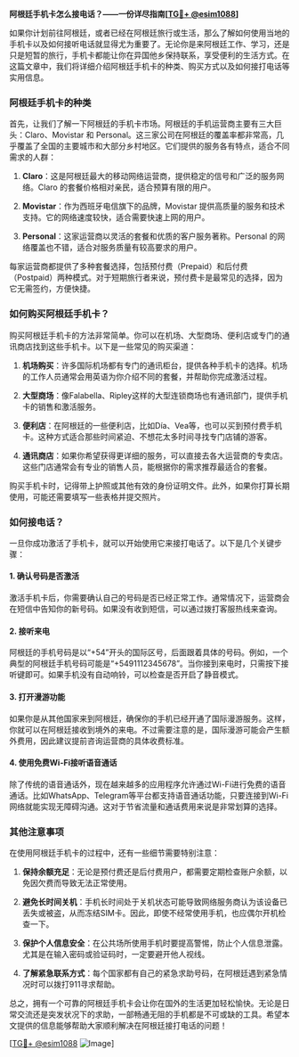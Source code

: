 **阿根廷手机卡怎么接电话？——一份详尽指南[[TG💪+ @esim1088](https://t.me/s/esim1088)]**

如果你计划前往阿根廷，或者已经在阿根廷旅行或生活，那么了解如何使用当地的手机卡以及如何接听电话就显得尤为重要了。无论你是来阿根廷工作、学习，还是只是短暂的旅行，手机卡都能让你在异国他乡保持联系，享受便利的生活方式。在这篇文章中，我们将详细介绍阿根廷手机卡的种类、购买方式以及如何接打电话等实用信息。

### 阿根廷手机卡的种类

首先，让我们了解一下阿根廷的手机卡市场。阿根廷的手机运营商主要有三大巨头：Claro、Movistar 和 Personal。这三家公司在阿根廷的覆盖率都非常高，几乎覆盖了全国的主要城市和大部分乡村地区。它们提供的服务各有特点，适合不同需求的人群：

1. **Claro**：这是阿根廷最大的移动网络运营商，提供稳定的信号和广泛的服务网络。Claro 的套餐价格相对亲民，适合预算有限的用户。
   
2. **Movistar**：作为西班牙电信旗下的品牌，Movistar 提供高质量的服务和技术支持。它的网络速度较快，适合需要快速上网的用户。

3. **Personal**：这家运营商以灵活的套餐和优质的客户服务著称。Personal 的网络覆盖也不错，适合对服务质量有较高要求的用户。

每家运营商都提供了多种套餐选择，包括预付费（Prepaid）和后付费（Postpaid）两种模式。对于短期旅行者来说，预付费卡是最常见的选择，因为它无需签约，方便快捷。

### 如何购买阿根廷手机卡？

购买阿根廷手机卡的方法非常简单。你可以在机场、大型商场、便利店或专门的通讯商店找到这些手机卡。以下是一些常见的购买渠道：

1. **机场购买**：许多国际机场都有专门的通讯柜台，提供各种手机卡的选择。机场的工作人员通常会用英语为你介绍不同的套餐，并帮助你完成激活过程。

2. **大型商场**：像Falabella、Ripley这样的大型连锁商场也有通讯部门，提供手机卡的销售和激活服务。

3. **便利店**：在阿根廷的一些便利店，比如Día、Vea等，也可以买到预付费手机卡。这种方式适合那些时间紧迫、不想花太多时间寻找专门店铺的游客。

4. **通讯商店**：如果你希望获得更详细的服务，可以直接去各大运营商的专卖店。这些门店通常会有专业的销售人员，能根据你的需求推荐最适合的套餐。

购买手机卡时，记得带上护照或其他有效的身份证明文件。此外，如果你打算长期使用，可能还需要填写一些表格并提交照片。

### 如何接电话？

一旦你成功激活了手机卡，就可以开始使用它来接打电话了。以下是几个关键步骤：

#### 1. 确认号码是否激活

激活手机卡后，你需要确认自己的号码是否已经正常工作。通常情况下，运营商会在短信中告知你的新号码。如果没有收到短信，可以通过拨打客服热线来查询。

#### 2. 接听来电

阿根廷的手机号码是以“+54”开头的国际区号，后面跟着具体的号码。例如，一个典型的阿根廷手机号码可能是“+5491112345678”。当你接到来电时，只需按下接听键即可。如果手机没有自动响铃，可以检查是否开启了静音模式。

#### 3. 打开漫游功能

如果你是从其他国家来到阿根廷，确保你的手机已经开通了国际漫游服务。这样，你就可以在阿根廷接收到境外的来电。不过需要注意的是，国际漫游可能会产生额外费用，因此建议提前咨询运营商的具体收费标准。

#### 4. 使用免费Wi-Fi接听语音通话

除了传统的语音通话外，现在越来越多的应用程序允许通过Wi-Fi进行免费的语音通话。比如WhatsApp、Telegram等平台都支持语音通话功能，只要连接到Wi-Fi网络就能实现无障碍沟通。这对于节省流量和通话费用来说是非常划算的选择。

### 其他注意事项

在使用阿根廷手机卡的过程中，还有一些细节需要特别注意：

1. **保持余额充足**：无论是预付费还是后付费用户，都需要定期检查账户余额，以免因欠费而导致无法正常使用。

2. **避免长时间关机**：手机长时间处于关机状态可能导致网络服务商认为该设备已丢失或被盗，从而冻结SIM卡。因此，即使不经常使用手机，也应偶尔开机检查一下。

3. **保护个人信息安全**：在公共场所使用手机时要提高警惕，防止个人信息泄露。尤其是在输入密码或验证码时，一定要避开他人视线。

4. **了解紧急联系方式**：每个国家都有自己的紧急求助号码，在阿根廷遇到紧急情况时可以拨打911寻求帮助。

总之，拥有一个可靠的阿根廷手机卡会让你在国外的生活更加轻松愉快。无论是日常交流还是突发状况下的求助，一部畅通无阻的手机都是不可或缺的工具。希望本文提供的信息能够帮助大家顺利解决在阿根廷接打电话的问题！

[[TG💪+ @esim1088](https://t.me/s/esim1088) ![Image](https://i.postimg.cc/4NQfJmqS/Snipaste-2025-05-13-00-14-12.png)]